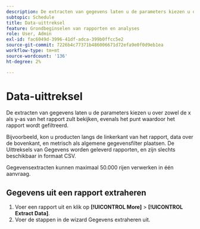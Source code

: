 ```yaml
---
description: De extracten van gegevens laten u de parameters kiezen u over zowel de x als y-as van het rapport zult bekijken, evenals het punt waardoor het rapport wordt gefiltreerd.
subtopic: Schedule
title: Data-uittreksel
feature: Grondbeginselen van rapporten en analyses
role: User, Admin
exl-id: fac6049d-3996-41df-adca-399b0ffcc5e2
source-git-commit: 7226b4c77371b486006671d72efa9e0f0d9eb1ea
workflow-type: tm+mt
source-wordcount: '136'
ht-degree: 2%

---
```


# Data-uittreksel

De extracten van gegevens laten u de parameters kiezen u over zowel de x als y-as van het rapport zult bekijken, evenals het punt waardoor het rapport wordt gefiltreerd.

Bijvoorbeeld, kon u producten langs de linkerkant van het rapport, data over de bovenkant, en metrisch als algemene gegevensfilter plaatsen. De Uittreksels van Gegevens worden geleverd rapporten, en zijn slechts beschikbaar in formaat CSV.

Gegevensextracten kunnen maximaal 50.000 rijen verwerken in één aanvraag.

## Gegevens uit een rapport extraheren

1. Voer een rapport uit en klik op **[!UICONTROL More]** > **[!UICONTROL Extract Data]**.
1. Voer de stappen in de wizard Gegevens extraheren uit.
